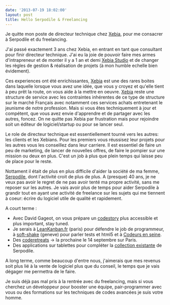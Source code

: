 ```yaml
---
date: '2013-07-19 18:02:00'
layout: post
title: Hello Serpodile & Freelancing
---
```

Je quitte mon poste de directeur technique chez [Xebia](http://www.xebia.fr/), pour me consacrer à Serpodile et du freelancing.

J'ai passé exactement 3 ans chez Xebia, en entrant en tant que consultant pour finir directeur technique. J'ai eu la joie de pouvoir faire mes armes d'intrapreneur et de monter il y a 1 an et demi [Xebia Studio](http://studio.xebia.fr/) et de changer les règles de gestion & réalisation de projets (à mon humble echelle bien évidement).

Ces experiences ont été  enrichissantes, [Xebia](http://www.xebia.fr/) est une des rares boites dans laquelle lorsque vous avez une idée, que vous y croyez et qu'elle tient à peu prêt la route, on vous aide à la mettre en oeuvre. [Xebia](http://www.xebia.fr/) reste une structure de service avec les contraintes inhérentes de ce type de structure sur le marché Français avec notamment ces services achats entretenant le jeunisme de notre profession. Mais si vous êtes techniquement à jour et compétent, que vous avez envie d'apprendre et de partager avec les autres, foncez. On ne quitte pas Xebia par frustration mais pour rejoindre soit un éditeur de logiciel/startup ou pour se lancer seul.

Le role de directeur technique est essentiellement tourné vers les autres: les clients et les Xebians. Pour les premiers vous réussisez leur projets pour les autres vous les conseillez dans leur carriere. Il est essentiel de faire un peu de marketing, de lancer de nouvelles offres, de faire le pompier sur une mission ou deux en plus. C'est un job à plus que plein temps qui laisse peu de place pour le reste.

Nottament il était de plus en plus difficile d'aider la société de ma femme, [Serpodile](http://serpodile.com), dont l'activité croit de plus de plus. A (presque) 40 ans, je ne veux pas avoir le regret de ne pas avoir tenté ma propre activité, sans me reposer sur les autres. Je vais avoir plus de temps pour aider Serpodile à grandir tout en ayant une activité de freelance sur les sujets qui me tiennent à coeur: écrire du logiciel utile de qualité et rapidement.

A court terme :
 * Avec David Gageot, on vous prépare un [codestory](http://code-story.net) plus accessible et plus important, stay tuned.
 * Je serais à [LeanKanban.fr](http://leankanban.fr) (paris) pour défendre le job de programmeur, à [soft-shake](http://soft-shake.ch/2013) (geneve) pour parler tests et html5 et à [Codeurs en seine](http://www.codeursenseine.com).
 * Des [coderetreats](http://coderetreat.org/about) -> la prochaine le 14 septembre sur Paris.
 * Des applications sur tablettes pour compléter la [collection existante](https://itunes.apple.com/fr/app/cursiveshd/id611725294) de Serpodile.

 A long terme, comme beaucoup d'entre nous, j'aimerais que mes revenus soit plus lié à la vente de logiciel plus que du conseil, le temps que je vais dégager me permettra de le faire.

Je suis déjà pas mal pris à la rentrée avec du freelancing, mais si vous cherchez un développeur pour booster une équipe, pair-programmer avec vous ou des formations sur les techniques de codes avancées je suis votre homme.


